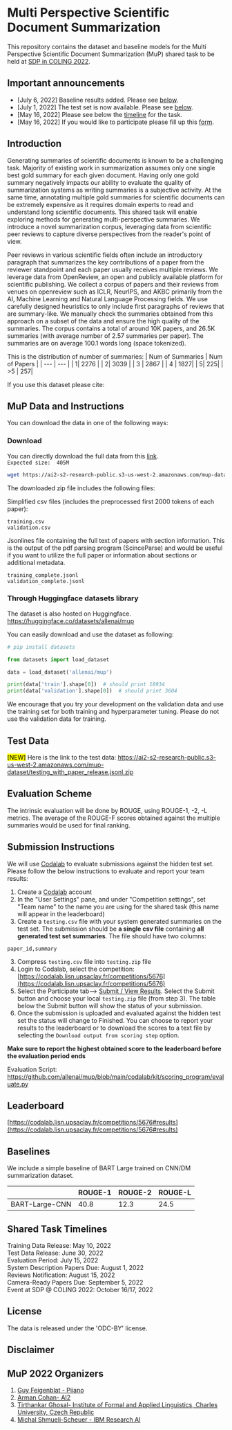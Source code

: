 # Multi Perspective Scientific Document Summarization

This repository contains the dataset and baseline models for the Multi Perspective Scientific Document Summarization (MuP) shared task to be held at [SDP in COLING 2022](https://sdproc.org/2022/index.html).

## Important announcements 
- [July 6, 2022] Baseline results added. Please see [below](#baselines).
- [July 1, 2022] The test set is now available. Please see [below](#test-data).  
- [May 16, 2022] Please see below the [timeline](https://github.com/allenai/mup#shared-task-timelines) for the task.
- [May 16, 2022] If you would like to participate please fill up this [form](https://forms.gle/K2UECKvmghzDHUpo7).

## Introduction

Generating summaries of scientific documents is known to be a challenging task. Majority of existing work in summarization assumes only one single best gold summary for each given document. Having only one gold summary negatively impacts our ability to evaluate the quality of summarization systems as writing summaries is a subjective activity. At the same time, annotating multiple gold summaries for scientific documents can be extremely expensive as it requires domain experts to read and understand long scientific documents. This shared task will enable exploring methods for generating multi-perspective summaries. We introduce a novel summarization corpus, leveraging data from scientific peer reviews to capture diverse perspectives from the reader's point of view.

Peer reviews in various scientific fields often include an introductory paragraph that summarizes the key contributions of a paper from the reviewer standpoint and each paper usually receives multiple reviews. We leverage data from OpenReview, an open and publicly available platform for scientific publishing.  We collect a corpus of papers and their reviews from venues on openreview such as ICLR, NeurIPS, and AKBC primarily from the AI, Machine Learning and Natural Language Processing fields. We use carefully designed heuristics to only include first paragraphs of reviews that are summary-like. We manually check the summaries obtained from this approach on a subset of the data and ensure the high quality of the summaries.
The corpus contains a total of around 10K papers, and 26.5K summaries (with average number of 2.57 summaries per paper). The summaries are on average 100.1 words long (space tokenized).

This is the distribution of number of summaries:
| Num of Summaries | Num of Papers |
| --- | --- |
| 1| 2276 |
| 2| 3039 |
| 3 | 2867 |
| 4 | 1827|
| 5| 225|
| >5 | 257|


If you use this dataset please cite:

## MuP Data and Instructions

You can download the data in one of the following ways:

### Download

You can directly download the full data from this [link](https://ai2-s2-research-public.s3-us-west-2.amazonaws.com/mup-dataset/mup.zip).  
`Expected size:  405M`

```bash
wget https://ai2-s2-research-public.s3-us-west-2.amazonaws.com/mup-dataset/mup.zip
```

The downloaded zip file includes the following files:

Simplified csv files (includes the preprocessed first 2000 tokens of each paper):  
```
training.csv   
validation.csv
```

Jsonlines file containing the full text of papers with section information. 
This is the output of the pdf parsing program (ScinceParse) and would be useful if you want to utilize the full paper or information about sections or additional metadata.

```
training_complete.jsonl   
validation_complete.jsonl
```

### Through Huggingface datasets library

The dataset is also hosted on Huggingface.
https://huggingface.co/datasets/allenai/mup

You can easily download and use the dataset as following:

```python
# pip install datasets

from datasets import load_dataset

data = load_dataset('allenai/mup')

print(data['train'].shape[0])  # should print 18934
print(data['validation'].shape[0])  # should print 3604
```

We encourage that you try your development on the validation data and use the training set for both training and hyperparameter tuning. 
Please do not use the validation data for training. 

## Test Data

<mark>[NEW]</mark> Here is the link to the test data: https://ai2-s2-research-public.s3-us-west-2.amazonaws.com/mup-dataset/testing_with_paper_release.jsonl.zip

## Evaluation Scheme

The intrinsic evaluation will be done by ROUGE, using ROUGE-1, -2, -L metrics. The average of the ROUGE-F scores obtained against the multiple summaries would be used for final ranking.

## Submission Instructions
We will use [Codalab](https://codalab.lisn.upsaclay.fr/) to evaluate submissions against the hidden test set.
Please follow the below instructions to evaluate and report your team results: 
1. Create a [Codalab](https://codalab.lisn.upsaclay.fr/) account 
2. In the "User Settings" pane, and under "Competition settings", set "Team name" to the name you are using for the shared task (this name will appear in the leaderboard)
3. Create a `testing.csv` file with your system generated summaries on the test set. The submission should be **a single csv file** containing **all generated test set summaries**. The file should have two columns: 
```csv
paper_id,summary
```
3. Compress `testing.csv` file into `testing.zip` file
4. Login to Codalab, select the competition: [https://codalab.lisn.upsaclay.fr/competitions/5676](https://codalab.lisn.upsaclay.fr/competitions/5676)
5. Select the Participate tab--> [Submit / View Results](https://codalab.lisn.upsaclay.fr/competitions/5676#participate-submit_results). Select the Submit button and choose your local `testing.zip` file (from step 3). The table below the Submit button will show the status of your submission.
6. Once the submission is uploaded and evaluated against the hidden test set the status will change to Finished. You can choose to report your results to the leaderboard or to download the scores to a text file by selecting the `Download output from scoring step` option. 

**Make sure to report the highest obtained score to the leaderboard before the evaluation period ends**

Evaluation Script: https://github.com/allenai/mup/blob/main/codalab/kit/scoring_program/evaluate.py

## Leaderboard
[https://codalab.lisn.upsaclay.fr/competitions/5676#results](https://codalab.lisn.upsaclay.fr/competitions/5676#results)

## Baselines

We include a simple baseline of BART Large trained on CNN/DM summarization dataset.

|                | ROUGE-1 | ROUGE-2 | ROUGE-L |
|----------------|---------|---------|---------|
| BART-Large-CNN | 40.8    | 12.3    | 24.5    |

## Shared Task Timelines

Training Data Release:  May 10, 2022  <br />
Test Data Release:  June 30, 2022 <br />
Evaluation Period:  July 15, 2022 <br />
System Description Papers Due:  August 1, 2022<br />
Reviews Notification:  August 15, 2022 <br />
Camera-Ready Papers Due:  September 5, 2022<br />
Event at SDP @ COLING 2022:  October 16/17, 2022<br />

## License

The data is released under the 'ODC-BY' license.

## Disclaimer

## MuP 2022 Organizers

1. [Guy Feigenblat - Piiano](https://Piiano.com)
2. [Arman Cohan- AI2](http://armancohan.com/)
3. [Tirthankar Ghosal- Institute of Formal and Applied Linguistics, Charles University, Czech Republic](https://elitr.eu/tirthankar-ghosal/)
4. [Michal Shmueli-Scheuer - IBM Research AI](https://researcher.watson.ibm.com/researcher/view.php?person=il-SHMUELI)

